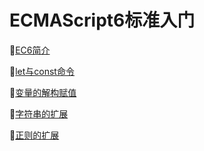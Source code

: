 # ECMAScript6标准入门


:triangular_ruler:[EC6简介](https://github.com/Lumnca/ECMAScript6/blob/master/EC6%E7%AE%80%E4%BB%8B.md)

:triangular_ruler:[let与const命令](https://github.com/Lumnca/ECMAScript6/blob/master/letandconst.md)

:triangular_ruler:[变量的解构赋值](https://github.com/Lumnca/ECMAScript6/blob/master/%E5%8F%98%E9%87%8F%E7%9A%84%E8%A7%A3%E6%9E%84%E8%B5%8B%E5%80%BC.md)

:triangular_ruler:[字符串的扩展](https://github.com/Lumnca/ECMAScript6/blob/master/%E5%AD%97%E7%AC%A6%E4%B8%B2%E7%9A%84%E6%89%A9%E5%B1%95.md)

:triangular_ruler:[正则的扩展](https://github.com/Lumnca/ECMAScript6/blob/master/%E6%AD%A3%E5%88%99%E7%9A%84%E6%89%A9%E5%B1%95.md)
